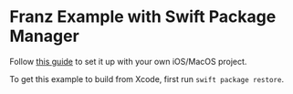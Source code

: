 # Franz Example with Swift Package Manager

Follow [this guide](https://gist.github.com/nathanborror/4ecb16bcb1ae0bd11e7eed043c6cd8bd) to set it up with your own iOS/MacOS project. 

To get this example to build from Xcode, first run `swift package restore`.
